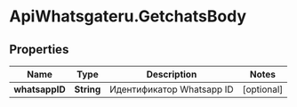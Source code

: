 # ApiWhatsgateru.GetchatsBody

## Properties
Name | Type | Description | Notes
------------ | ------------- | ------------- | -------------
**whatsappID** | **String** | Идентификатор Whatsapp ID | [optional] 
